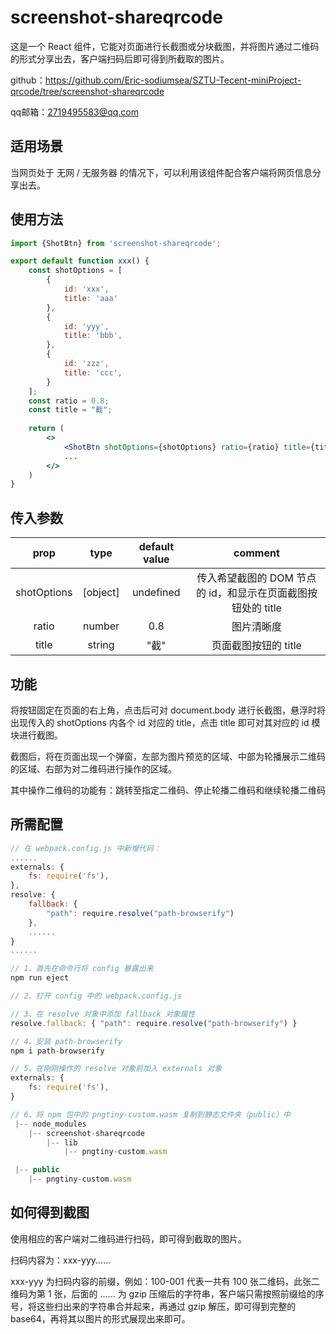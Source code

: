 # screenshot-shareqrcode

这是一个 React 组件，它能对页面进行长截图或分块截图，并将图片通过二维码的形式分享出去，客户端扫码后即可得到所截取的图片。



github：https://github.com/Eric-sodiumsea/SZTU-Tecent-miniProject-qrcode/tree/screenshot-shareqrcode

qq邮箱：2719495583@qq.com



## 适用场景

当网页处于 无网 / 无服务器 的情况下，可以利用该组件配合客户端将网页信息分享出去。



## 使用方法

```jsx
import {ShotBtn} from 'screenshot-shareqrcode';

export default function xxx() {
	const shotOptions = [
        {
            id: 'xxx',
            title: 'aaa'
        },
        {
            id: 'yyy',
            title: 'bbb',
        },
        {
            id: 'zzz',
            title: 'ccc',
        }
    ];
    const ratio = 0.8;
    const title = "截";
    
    return (
    	<>
    		<ShotBtn shotOptions={shotOptions} ratio={ratio} title={title} />
    		...
    	</>
    )
}
```



## 传入参数

|    prop     |   type   | default value |                           comment                            |
| :---------: | :------: | :-----------: | :----------------------------------------------------------: |
| shotOptions | [object] |   undefined   | 传入希望截图的 DOM 节点的 id，和显示在页面截图按钮处的 title |
|    ratio    |  number  |      0.8      |                          图片清晰度                          |
|    title    |  string  |     "截"      |                     页面截图按钮的 title                     |



## 功能

将按钮固定在页面的右上角，点击后可对 document.body 进行长截图，悬浮时将出现传入的 shotOptions 内各个 id 对应的 title，点击 title 即可对其对应的 id 模块进行截图。

截图后，将在页面出现一个弹窗，左部为图片预览的区域、中部为轮播展示二维码的区域、右部为对二维码进行操作的区域。

其中操作二维码的功能有：跳转至指定二维码、停止轮播二维码和继续轮播二维码



## 所需配置

```js
// 在 webpack.config.js 中新增代码：
......
externals: {
	fs: require('fs'),
},
resolve: {
	fallback: {
		"path": require.resolve("path-browserify")
	},
	......
}
......

// 1、首先在命令行将 config 暴露出来
npm run eject

// 2、打开 config 中的 webpack.config.js

// 3、在 resolve 对象中添加 fallback 对象属性
resolve.fallback: { "path": require.resolve("path-browserify") }

// 4、安装 path-browserify
npm i path-browserify

// 5、在刚刚操作的 resolve 对象前加入 externals 对象
externals: {
	fs: require('fs'),
}

// 6、将 npm 包中的 pngtiny-custom.wasm 复制到静态文件夹（public）中
 |-- node_modules
    |-- screenshot-shareqrcode
        |-- lib
            |-- pngtiny-custom.wasm

 |-- public
    |-- pngtiny-custom.wasm
```



## 如何得到截图

使用相应的客户端对二维码进行扫码，即可得到截取的图片。

扫码内容为：xxx-yyy......

xxx-yyy 为扫码内容的前缀，例如：100-001 代表一共有 100 张二维码，此张二维码为第 1 张，后面的 ...... 为 gzip 压缩后的字符串，客户端只需按照前缀给的序号，将这些扫出来的字符串合并起来，再通过 gzip 解压，即可得到完整的 base64，再将其以图片的形式展现出来即可。